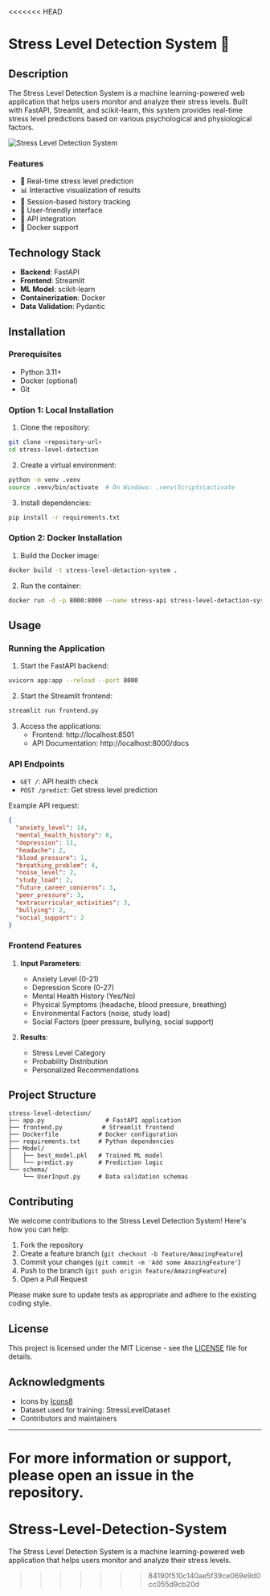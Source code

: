 <<<<<<< HEAD
# Stress Level Detection System 🧠

## Description

The Stress Level Detection System is a machine learning-powered web application that helps users monitor and analyze their stress levels. Built with FastAPI, Streamlit, and scikit-learn, this system provides real-time stress level predictions based on various psychological and physiological factors.

![Stress Level Detection System](https://img.icons8.com/color/96/000000/mental-health.png)

### Features

- 🎯 Real-time stress level prediction
- 📊 Interactive visualization of results
- 💾 Session-based history tracking
- 🎨 User-friendly interface
- 🔄 API integration
- 🐳 Docker support

## Technology Stack

- **Backend**: FastAPI
- **Frontend**: Streamlit
- **ML Model**: scikit-learn
- **Containerization**: Docker
- **Data Validation**: Pydantic

## Installation

### Prerequisites

- Python 3.11+
- Docker (optional)
- Git

### Option 1: Local Installation

1. Clone the repository:
```bash
git clone <repository-url>
cd stress-level-detection
```

2. Create a virtual environment:
```bash
python -m venv .venv
source .venv/bin/activate  # On Windows: .venv\Scripts\activate
```

3. Install dependencies:
```bash
pip install -r requirements.txt
```

### Option 2: Docker Installation

1. Build the Docker image:
```bash
docker build -t stress-level-detaction-system .
```

2. Run the container:
```bash
docker run -d -p 8000:8000 --name stress-api stress-level-detaction-system
```

## Usage

### Running the Application

1. Start the FastAPI backend:
```bash
uvicorn app:app --reload --port 8000
```

2. Start the Streamlit frontend:
```bash
streamlit run frontend.py
```

3. Access the applications:
   - Frontend: http://localhost:8501
   - API Documentation: http://localhost:8000/docs

### API Endpoints

- `GET /`: API health check
- `POST /predict`: Get stress level prediction

Example API request:
```json
{
  "anxiety_level": 14,
  "mental_health_history": 0,
  "depression": 11,
  "headache": 2,
  "blood_pressure": 1,
  "breathing_problem": 4,
  "noise_level": 2,
  "study_load": 2,
  "future_career_concerns": 3,
  "peer_pressure": 3,
  "extracurricular_activities": 3,
  "bullying": 2,
  "social_support": 2
}
```

### Frontend Features

1. **Input Parameters**:
   - Anxiety Level (0-21)
   - Depression Score (0-27)
   - Mental Health History (Yes/No)
   - Physical Symptoms (headache, blood pressure, breathing)
   - Environmental Factors (noise, study load)
   - Social Factors (peer pressure, bullying, social support)

2. **Results**:
   - Stress Level Category
   - Probability Distribution
   - Personalized Recommendations

## Project Structure

```
stress-level-detection/
├── app.py                 # FastAPI application
├── frontend.py           # Streamlit frontend
├── Dockerfile           # Docker configuration
├── requirements.txt     # Python dependencies
├── Model/
│   ├── best_model.pkl   # Trained ML model
│   └── predict.py       # Prediction logic
└── schema/
    └── UserInput.py     # Data validation schemas
```

## Contributing

We welcome contributions to the Stress Level Detection System! Here's how you can help:

1. Fork the repository
2. Create a feature branch (`git checkout -b feature/AmazingFeature`)
3. Commit your changes (`git commit -m 'Add some AmazingFeature'`)
4. Push to the branch (`git push origin feature/AmazingFeature`)
5. Open a Pull Request

Please make sure to update tests as appropriate and adhere to the existing coding style.

## License

This project is licensed under the MIT License - see the [LICENSE](LICENSE) file for details.

## Acknowledgments

- Icons by [Icons8](https://icons8.com)
- Dataset used for training: StressLevelDataset
- Contributors and maintainers

---

For more information or support, please open an issue in the repository.
=======
# Stress-Level-Detection-System
The Stress Level Detection System is a machine learning-powered web application that helps users monitor and analyze their stress levels.
>>>>>>> 84190f510c140ae5f39ce069e9d0cc055d9cb20d
